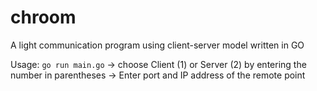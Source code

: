 # chroom

A light communication program using client-server model written in GO

Usage: `go run main.go` -> choose Client (1) or Server (2) by entering the number in parentheses -> Enter port and IP address of the remote point
